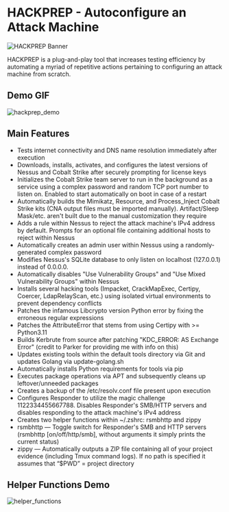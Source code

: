 # HACKPREP - Autoconfigure an Attack Machine
![HACKPREP Banner](https://github.com/mrdanielvelez/hackprep/assets/85040841/864d408b-a094-4138-b88e-e8182dd155d2)

HACKPREP is a plug-and-play tool that increases testing efficiency by automating a myriad of repetitive actions pertaining to configuring an attack machine from scratch.

## Demo GIF
![hackprep_demo](https://github.com/mrdanielvelez/hackprep/assets/85040841/a3cec14b-0eea-467f-9247-0b42f36b7d76)

## Main Features
- Tests internet connectivity and DNS name resolution immediately after execution
- Downloads, installs, activates, and configures the latest versions of Nessus and Cobalt Strike after securely prompting for license keys
- Initializes the Cobalt Strike team server to run in the background as a service using a complex password and random TCP port number to listen on. Enabled to start automatically on boot in case of a restart
- Automatically builds the Mimikatz, Resource, and Process_Inject Cobalt Strike kits (CNA output files must be imported manually). Artifact/Sleep Mask/etc. aren't built due to the manual customization they require
- Adds a rule within Nessus to reject the attack machine's IPv4 address by default. Prompts for an optional file containing additional hosts to reject within Nessus
- Automatically creates an admin user within Nessus using a randomly-generated complex password
- Modifies Nessus's SQLite database to only listen on localhost (127.0.0.1) instead of 0.0.0.0.
- Automatically disables "Use Vulnerability Groups" and "Use Mixed Vulnerability Groups" within Nessus
- Installs several hacking tools (Impacket, CrackMapExec, Certipy, Coercer, LdapRelayScan, etc.) using isolated virtual environments to prevent dependency conflicts 
- Patches the infamous Libcrypto version Python error by fixing the erroneous regular expressions
- Patches the AttributeError that stems from using Certipy with >= Python3.11
- Builds Kerbrute from source after patching "KDC_ERROR: AS Exchange Error" (credit to Parker for providing me with info on this)
- Updates existing tools within the default tools directory via Git and updates Golang via update-golang.sh
- Automatically installs Python requirements for tools via pip
- Executes package operations via APT and subsequently cleans up leftover/unneeded packages
- Creates a backup of the /etc/resolv.conf file present upon execution
- Configures Responder to utilize the magic challenge 1122334455667788. Disables Responder's SMB/HTTP servers and disables responding to the attack machine's IPv4 address
- Creates two helper functions within ~/.zshrc: rsmbhttp and zippy
- rsmbhttp — Toggle switch for Responder's SMB and HTTP servers (rsmbhttp [on/off/http/smb], without arguments it simply prints the current status)
- zippy — Automatically outputs a ZIP file containing all of your project evidence (including Tmux command logs). If no path is specified it assumes that “$PWD” = project directory

## Helper Functions Demo
![helper_functions](https://github.com/mrdanielvelez/hackprep/assets/85040841/038d8140-9831-43d4-a717-15eee73bd2ff)
